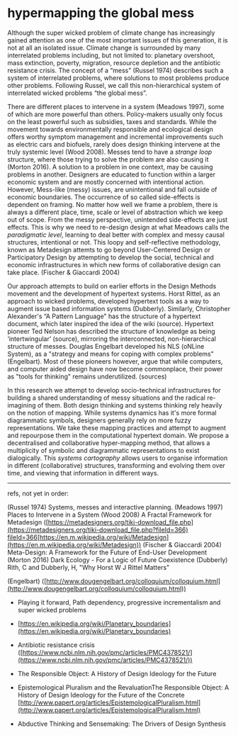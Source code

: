 # hypermapping the global mess

Although the super wicked problem of climate change has increasingly gained attention as one of the most important issues of this generation, it is not at all an isolated issue. Climate change is surrounded by many interrelated problems including, but not limited to: planetary overshoot, mass extinction, poverty, migration, resource depletion and the antibiotic resistance crisis. The concept of a “mess” (Russel 1974) describes such a system of interrelated problems, where solutions to most problems produce other problems. Following Russel, we call this non-hierarchical system of interrelated wicked problems “the global mess”.

There are different places to intervene in a system (Meadows 1997), some of which are more powerful than others. Policy-makers usually only focus on the least powerful such as subsidies, taxes and standards. While the movement towards environmentally responsible and ecological design offers worthy symptom management and incremental improvements such as electric cars and biofuels, rarely does design thinking intervene at the truly systemic level (Wood 2008). Messes tend to have a *strange loop* structure, where those trying to solve the problem are also causing it (Morton 2016). A solution to a problem in one context, may be causing problems in another. Designers are educated to function within a larger economic system and are mostly concerned with intentional action. However, Mess-like (messy) issues, are unintentional and fall outside of economic boundaries. The occurrence of so called side-effects is dependent on framing. No matter how well we frame a problem, there is always a different place, time, scale or level of abstraction which we keep out of scope. From the messy perspective, unintended side-effects are just effects. This is why we need to re-design design at what Meadows calls the *paradigmatic level*, learning to deal better with complex and messy causal structures, intentional or not. This loopy and self-reflective methodology, known as Metadesign attemts to go beyond User-Centered Design or Participatory Design by attempting to develop the social, technical and economic infrastructures in which new forms of collaborative design can take place. (Fischer & Giaccardi 2004)

Our approach attempts to build on earlier efforts in the Design Methods movement and the development of hypertext systems. Horst Rittel, as an approach to wicked problems, developed hypertext tools as a way to augment issue based information systems (Dubberly). Similarly, Christopher Alexander's “A Pattern Language" has the structure of a hypertext document, which later inspired the idea of the wiki (source). Hypertext pioneer Ted Nelson has described the structure of knowledge as being ‘intertwingular’ (source), mirroring the interconnected, non-hierarchical structure of messes. Douglas Engelbart developed his NLS (oNLine System), as a "strategy and means for coping with complex problems" (Engelbart). Most of these pioneers however, argue that while computers, and computer aided design have now become commonplace, their power as "tools for thinking" remains underutilized. (sources)

In this research we attempt to develop socio-technical infrastructures for building a shared understanding of messy situations and the radical re-imagining of them. Both design thinking and systems thinking rely heavily on the notion of mapping. While systems dynamics has it's more formal diagrammatic symbols, designers generally rely on more fuzzy representations. We take these mapping practices and attempt to augment and repourpose them in the computational hypertext domain. We propose a decentralised and collaborative hyper-mapping method, that allows a multiplicity of symbolic and diagrammatic representations to exist dialogically. This *systems cartography* allows users to organise information in different (collaborative) structures, transforming and evolving them over time, and viewing that information in different ways.

----
refs, not yet in order:

(Russel 1974) Systems, messes and interactive planning.
(Meadows 1997) Places to Intervene in a System
(Wood 2008) A Fractal Framework for Metadesign ([https://metadesigners.org/tiki-download_file.php](https://metadesigners.org/tiki-download_file.php?fileId=366) []()[fileId=366](https://metadesigners.org/tiki-download_file.php?fileId=366)[https://en.m.wikipedia.org/wiki/Metadesign](https://en.m.wikipedia.org/wiki/Metadesign))
(Fischer & Giaccardi 2004) Meta-Design: A Framework for the Future of End-User Development
(Morton 2016) Dark Ecology - For a Logic of Future Coexistence
(Dubberly) Rith, C and Dubberly, H, "Why Horst W J Rittel Matters"

(Engelbart) ([http://www.dougengelbart.org/colloquium/colloquium.html](http://www.dougengelbart.org/colloquium/colloquium.html))

* Playing it forward, Path dependency, progressive incrementalism and super wicked problems

* [https://en.wikipedia.org/wiki/Planetary_boundaries](https://en.wikipedia.org/wiki/Planetary_boundaries)

* Antibiotic resistance crisis ([https://www.ncbi.nlm.nih.gov/pmc/articles/PMC4378521/](https://www.ncbi.nlm.nih.gov/pmc/articles/PMC4378521/))

* The Responsible Object: A History of Design Ideology for the Future

* Epistemological Pluralism and the RevaluationThe Responsible Object: A History of Design Ideology for the Future  of the Concrete [http://www.papert.org/articles/EpistemologicalPluralism.html](http://www.papert.org/articles/EpistemologicalPluralism.html)

* Abductive Thinking and Sensemaking: The Drivers of Design Synthesis
